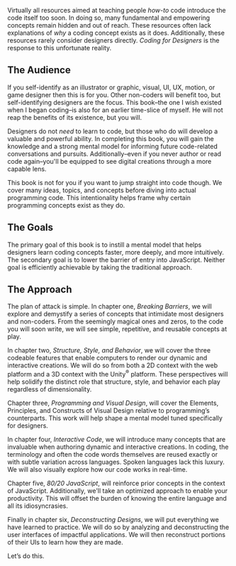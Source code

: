 Virtually all resources aimed at teaching people *how-to* code introduce the code itself too soon. In doing so, many fundamental and empowering concepts remain hidden and out of reach. These resources often lack explanations of *why* a coding concept exists as it does. Additionally, these resources rarely consider designers directly. *Coding for Designers* is the response to this unfortunate reality.

## The Audience

If you self-identify as an illustrator or graphic, visual, UI, UX, motion, or game designer then this is for you. Other non-coders will benefit too, but self-identifying designers are the focus. This book–the one I wish existed when I began coding–is also for an earlier time-slice of myself. He will not reap the benefits of its existence, but you will.

Designers do not *need* to learn to code, but those who do will develop a valuable and powerful ability. In completing this book, you will gain the knowledge and a strong mental model for informing future code-related conversations and pursuits. Additionally–even if you never author or read code again–you'll be equipped to see digital creations through a more capable lens.

This book is not for you if you want to jump straight into code though. We cover many ideas, topics, and concepts before diving into actual programming code. This intentionality helps frame why certain programming concepts exist as they do.

## The Goals

The primary goal of this book is to instill a mental model that helps designers learn coding concepts faster, more deeply, and more intuitively. The secondary goal is to lower the barrier of entry into JavaScript. Neither goal is efficiently achievable by taking the traditional approach.

## The Approach

The plan of attack is simple. In chapter one, *Breaking Barriers*, we will explore and demystify a series of concepts that intimidate most designers and non-coders. From the seemingly magical ones and zeros, to the code you will soon write, we will see simple, repetitive, and reusable concepts at play.

In chapter two, *Structure, Style, and Behavior*, we will cover the three codeable features that enable computers to render our dynamic and interactive creations. We will do so from both a 2D context with the web platform and a 3D context with the Unity<sup>®</sup> platform. These perspectives will help solidify the distinct role that structure, style, and behavior each play regardless of dimensionality.

Chapter three, *Programming and Visual Design*, will cover the Elements, Principles, and Constructs of Visual Design relative to programming’s counterparts. This work will help shape a mental model tuned specifically for designers.

In chapter four, *Interactive Code*, we will introduce many concepts that are invaluable when authoring dynamic and interactive creations. In coding, the terminology and often the code words themselves are reused exactly or with subtle variation across languages. Spoken languages lack this luxury. We will also visually explore how our code works in real-time.

Chapter five, *80/20 JavaScript*, will reinforce prior concepts in the context of JavaScript. Additionally, we'll take an optimized approach to enable your productivity. This will offset the burden of knowing the entire language and all its idiosyncrasies.

Finally in chapter six, *Deconstructing Designs*, we will put everything we have learned to practice. We will do so by analyzing and deconstructing the user interfaces of impactful applications. We will then reconstruct portions of their UIs to learn how they are made.

Let’s do this.
